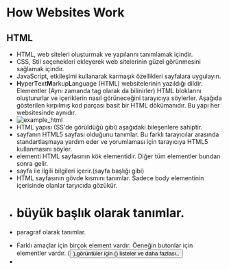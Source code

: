 # How Websites Work
## HTML
- HTML, web siteleri oluşturmak ve yapılarını tanımlamak içindir.
- CSS, Stil seçenekleri ekleyerek web sitelerinin güzel görünmesini sağlamak içindir.
- JavaScript, etkileşimi kullanarak karmaşık özellikleri sayfalara uygulayın.
- **H**yper**T**ext**M**arkup**L**anguage (HTML) websitelerinin yazıldığı dildir. Elementler (Aynı zamanda tag olarak da bilinirler) HTML bloklarını oluştururlar ve içeriklerin nasıl görüneceğini tarayıcıya söylerler. Aşağıda gösterilen kırpılmış kod parçası basit bir HTML dökümanıdır. Bu yapı her websitesinde aynıdır.
- ![example_html](https://user-images.githubusercontent.com/86947080/184975657-4e46725c-427a-4472-afca-76d26a7dd62f.png)
- HTML yapısı (SS'de görüldüğü gibi) aşağıdaki bileşenlere sahiptir.
- **<!DOCTYPE html>** sayfanın HTML5 sayfası olduğunu tanımlar. Bu farklı tarayıcılar arasında standartlaşmaya yardım eder ve yorumlaması için tarayıcıya HTML5 kullanmasını söyler.
- **<html>** elementi HTML sayfasının kök elementidir. Diğer tüm elementler bundan sonra gelir.
- **<head>** sayfa ile ilgili bilgileri içerir.(sayfa başlığı gibi)
- **<body>** HTML sayfasının gövde kısmını tanımlar. Sadece body elementinin içerisinde olanlar taryıcıda gözükür.
- **<h1>** büyük başlık olarak tanımlar.
- **<p>** paragraf olarak tanımlar.
- Farklı amaçlar için birçok element vardır. Öeneğin butonlar için elementler vardır. (<button>),görüntüler için (<img>) listeler ve daha fazlası..
- 
